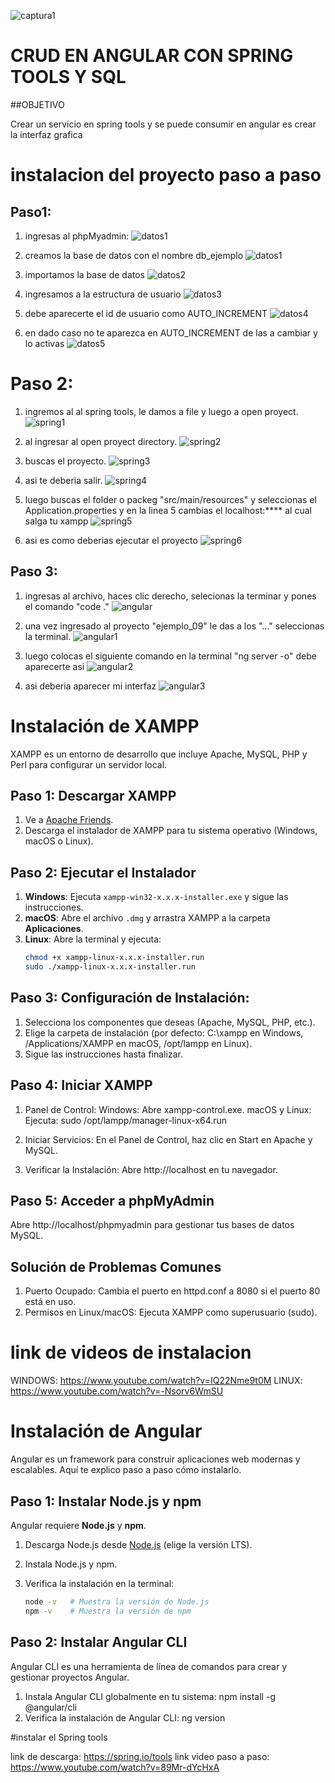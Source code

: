 ![captura1](https://github.com/user-attachments/assets/bfb6037a-0568-43b5-89d3-21430bfc7456)
# CRUD EN ANGULAR CON SPRING TOOLS Y SQL


##OBJETIVO

Crear un servicio en spring tools y se puede consumir en angular es crear la interfaz grafica

# instalacion del proyecto paso a paso
## Paso1:
1. ingresas al phpMyadmin:
   ![datos1](https://github.com/user-attachments/assets/9ed5fed1-bd4d-429d-8b72-936b283cd752)

3. creamos la base de datos con el nombre db_ejemplo
   ![datos1](https://github.com/user-attachments/assets/2e067186-e4f4-4d97-a77b-905d89556b0e)

4. importamos la base de datos
   ![datos2](https://github.com/user-attachments/assets/d3cfb350-73c4-4d9a-a30c-bb4133987b07)

5. ingresamos a la estructura de usuario
   ![datos3](https://github.com/user-attachments/assets/fbe22027-0612-42f2-8571-704107db0409)

6. debe aparecerte el id de usuario como AUTO_INCREMENT
   ![datos4](https://github.com/user-attachments/assets/2c884dac-088d-48b6-ac0c-cc198aee4635)

7. en dado caso no te aparezca en AUTO_INCREMENT de las a cambiar y lo activas
   ![datos5](https://github.com/user-attachments/assets/65abc41e-e890-48f6-918e-19a9576de54c)


#  Paso 2:
1. ingremos al al spring tools, le damos a file y luego a open proyect.
   ![spring1](https://github.com/user-attachments/assets/530c5a81-5606-4514-8256-e6e0d4ee196a)

2. al ingresar al open proyect directory.
   ![spring2](https://github.com/user-attachments/assets/0e5a6945-726a-43d1-bfc0-ad4e94d2d720)

3. buscas el proyecto.
   ![spring3](https://github.com/user-attachments/assets/aee71243-328b-4b10-81ea-19523faeed3e)

4. asi te deberia salir.
   ![spring4](https://github.com/user-attachments/assets/0d9a37df-a312-4454-b62e-219283dc0574)

5. luego buscas el folder o packeg "src/main/resources" y seleccionas el Application.properties y en la linea 5 cambias el localhost:**** al cual salga tu xampp
   ![spring5](https://github.com/user-attachments/assets/e6a25891-a39f-4baa-9754-8cc4102e6e7b)

7. asi es como deberias ejecutar el proyecto
   ![spring6](https://github.com/user-attachments/assets/69e63100-ce22-47ad-8be9-f23bd13dc9c7)


## Paso 3:
1. ingresas al archivo, haces clic derecho, selecionas la terminar y pones el comando "code ."
   ![angular](https://github.com/user-attachments/assets/5e31babb-a40f-4fd7-a330-308798ace137)

2. una vez ingresado al proyecto "ejemplo_09" le das a los "..." seleccionas la terminal.
   ![angular1](https://github.com/user-attachments/assets/a5eff408-9977-4fa2-a7fe-67cf6a519e03)

3. luego colocas el siguiente comando en la terminal "ng server -o" debe aparecerte asi
   ![angular2](https://github.com/user-attachments/assets/1ebd6ea8-8935-4bd9-bcc2-8f9252ba3b5e)

4. asi deberia aparecer mi interfaz
   ![angular3](https://github.com/user-attachments/assets/06466bae-2076-4ba6-9a27-665ddf1e2386)


# Instalación de XAMPP

XAMPP es un entorno de desarrollo que incluye Apache, MySQL, PHP y Perl para configurar un servidor local.

## Paso 1: Descargar XAMPP
1. Ve a [Apache Friends](https://www.apachefriends.org/es/index.html).
2. Descarga el instalador de XAMPP para tu sistema operativo (Windows, macOS o Linux).

## Paso 2: Ejecutar el Instalador
1. **Windows**: Ejecuta `xampp-win32-x.x.x-installer.exe` y sigue las instrucciones.
2. **macOS**: Abre el archivo `.dmg` y arrastra XAMPP a la carpeta **Aplicaciones**.
3. **Linux**: Abre la terminal y ejecuta:
   ```bash
   chmod +x xampp-linux-x.x.x-installer.run
   sudo ./xampp-linux-x.x.x-installer.run
   
## Paso 3: Configuración de Instalación:
1. Selecciona los componentes que deseas (Apache, MySQL, PHP, etc.).
2. Elige la carpeta de instalación (por defecto: C:\xampp en Windows, /Applications/XAMPP en macOS, /opt/lampp en Linux).
3. Sigue las instrucciones hasta finalizar.

## Paso 4: Iniciar XAMPP
1. Panel de Control:
   Windows: Abre xampp-control.exe.
   macOS y Linux: Ejecuta:
   sudo /opt/lampp/manager-linux-x64.run

2. Iniciar Servicios:
   En el Panel de Control, haz clic en Start en Apache y MySQL.
3. Verificar la Instalación: Abre http://localhost en tu navegador.

## Paso 5: Acceder a phpMyAdmin
  Abre http://localhost/phpmyadmin para gestionar tus bases de datos MySQL.

## Solución de Problemas Comunes
1. Puerto Ocupado: Cambia el puerto en httpd.conf a 8080 si el puerto 80 está en uso.
2. Permisos en Linux/macOS: Ejecuta XAMPP como superusuario (sudo).

# link de videos de instalacion
  WINDOWS:
  https://www.youtube.com/watch?v=IQ22Nme9t0M
  LINUX:
  https://www.youtube.com/watch?v=-Nsorv6WmSU

# Instalación de Angular

Angular es un framework para construir aplicaciones web modernas y escalables. Aquí te explico paso a paso cómo instalarlo.

## Paso 1: Instalar Node.js y npm
Angular requiere **Node.js** y **npm**.

1. Descarga Node.js desde [Node.js](https://nodejs.org/) (elige la versión LTS).
2. Instala Node.js y npm.
3. Verifica la instalación en la terminal:

   ```bash
   node -v   # Muestra la versión de Node.js
   npm -v    # Muestra la versión de npm

## Paso 2: Instalar Angular CLI
Angular CLI es una herramienta de línea de comandos para crear y gestionar proyectos Angular.

1. Instala Angular CLI globalmente en tu sistema:
   npm install -g @angular/cli
2. Verifica la instalación de Angular CLI:
   ng version

#instalar el Spring tools

link de descarga: https://spring.io/tools
link video paso a paso: https://www.youtube.com/watch?v=89Mr-dYcHxA
